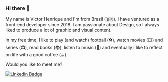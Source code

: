 ### Hi there 👋
My name is Victor Henrique and I'm from Brazil (🇧🇷). I have ventured as a front-end developer since 2018. I am passionate about Design, so I always liked to produce a lot of graphic and visual content.

In my free time, I like to play (and watch) football (⚽️), watch movies (🎞️) and series (📺), read books (📚), listen to music (🎵) and eventually I like to reflect on life with a good coffee (☕︎).

Would you like to meet me?

[![Linkedin Badge](https://img.shields.io/badge/-LinkedIn-blue?style=flat-square&logo=Linkedin&logoColor=white&link=https://www.linkedin.com/in/victor-henrique-monteiro-lima-264004143/)](https://www.linkedin.com/in/victor-henrique-monteiro-lima/)

<!--
**victorhenriqu3/victorhenriqu3** is a ✨ _special_ ✨ repository because its `README.md` (this file) appears on your GitHub profile.

Here are some ideas to get you started:

- 🔭 I’m currently working on ...
- 🌱 I’m currently learning React.js
- 👯 I’m looking to collaborate on ...
- 🤔 I’m looking for help with ...
- 💬 Ask me about ...
- 📫 How to reach me: ...
- 😄 Pronouns: ...
- ⚡ Fun fact: ...
-->
